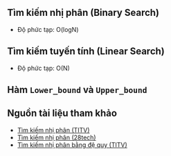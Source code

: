## Tìm kiếm nhị phân (Binary Search)
* Độ phức tạp: O(logN)
## Tìm kiếm tuyến tính (Linear Search)
* Độ phức tạp: O(N)
## Hàm `Lower_bound` và `Upper_bound`
## Nguồn tài liệu tham khảo
* [Tìm kiếm nhị phân (TITV)](https://www.youtube.com/watch?v=kfJCPlIpZL4&ab_channel=TITV)
* [Tìm kiếm nhị phân (28tech)](https://www.youtube.com/watch?v=f0hY9Eh0pKg&pp=ygUXVMOsbSBraeG6v20gbmjhu4sgcGjDom4%3D)
* [Tìm kiếm nhị phân bằng đệ quy (TITV)](https://www.youtube.com/watch?v=iFiOGoKDKfA&ab_channel=TITV)